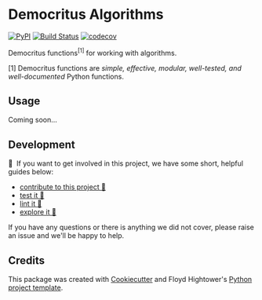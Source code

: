 # Democritus Algorithms

[![PyPI](https://img.shields.io/pypi/v/d8s-algorithms.svg)](https://pypi.python.org/pypi/d8s-algorithms)
[![Build Status](https://travis-ci.com/democritus-project/d8s-algorithms.svg?branch=main)](https://travis-ci.com/democritus-project/d8s-algorithms)
[![codecov](https://codecov.io/gh/democritus-project/d8s-algorithms/branch/main/graph/badge.svg?token=V0WOIXRGMM)](https://codecov.io/gh/democritus-project/d8s-algorithms)

Democritus functions<sup>[1]</sup> for working with algorithms.

[1] Democritus functions are <i>simple, effective, modular, well-tested, and well-documented</i> Python functions.

## Usage

Coming soon...

## Development

👋 &nbsp;If you want to get involved in this project, we have some short, helpful guides below:

- [contribute to this project 🥇][contributing]
- [test it 🧪][local-dev]
- [lint it 🧹][local-dev]
- [explore it 🔭][local-dev]

If you have any questions or there is anything we did not cover, please raise an issue and we'll be happy to help.

## Credits

This package was created with [Cookiecutter](https://github.com/audreyr/cookiecutter) and Floyd Hightower's [Python project template](https://github.com/fhightower-templates/python-project-template).

[contributing]: https://github.com/democritus-project/.github/blob/main/CONTRIBUTING.md#contributing-a-pr-
[local-dev]: https://github.com/democritus-project/.github/blob/main/CONTRIBUTING.md#local-development-
